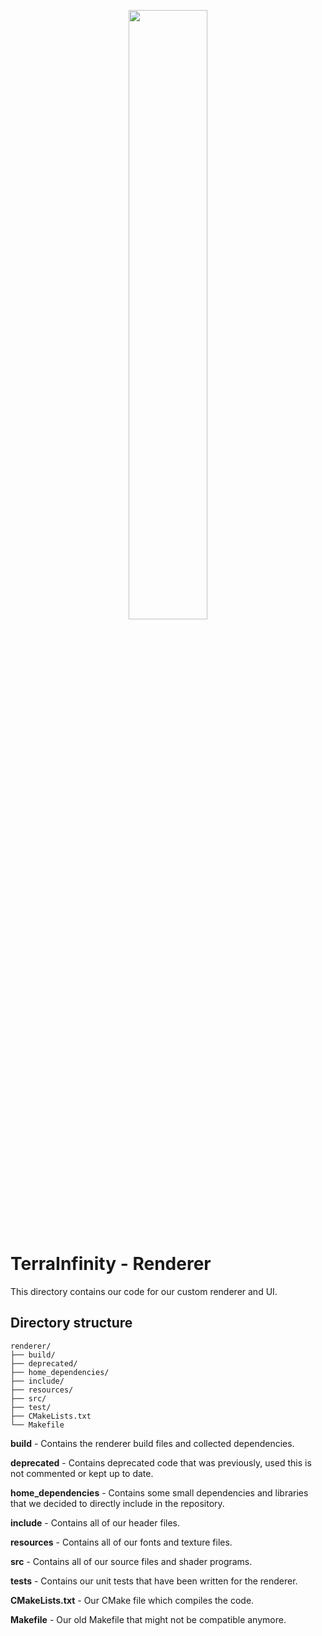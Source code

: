 <p align="center">
  <img src="https://github.com/user-attachments/assets/332cf526-08fa-4e81-a07f-842105ee7ec8" width="50%" />
</p>

# TerraInfinity - Renderer

This directory contains our code for our custom renderer and UI. 

## Directory structure

```plaintext
renderer/
├── build/
├── deprecated/
├── home_dependencies/
├── include/
├── resources/
├── src/
├── test/
├── CMakeLists.txt
└── Makefile
```

**build** - Contains the renderer build files and collected dependencies.

**deprecated** - Contains deprecated code that was previously, used this is not commented or kept up to date.

**home_dependencies** - Contains some small dependencies and libraries that we decided to directly include in the repository.

**include** - Contains all of our header files.

**resources** - Contains all of our fonts and texture files.

**src** - Contains all of our source files and shader programs.

**tests** - Contains our unit tests that have been written for the renderer.

**CMakeLists.txt** - Our CMake file which compiles the code.

**Makefile** - Our old Makefile that might not be compatible anymore.
